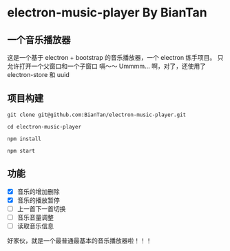 # electron-music-player By BianTan

## 一个音乐播放器
这是一个基于 electron + bootstrap 的音乐播放器，一个 electron 练手项目。
只允许打开一个父窗口和一个子窗口 嗝～～
Ummmm... 啊，对了，还使用了 electron-store 和 uuid

## 项目构建
```
git clone git@github.com:BianTan/electron-music-player.git

cd electron-music-player

npm install

npm start
```

## 功能
- [x] 音乐的增加删除
- [x] 音乐的播放暂停
- [ ] 上一首下一首切换
- [ ] 音乐音量调整
- [ ] 读取音乐信息

好家伙，就是一个最普通最基本的音乐播放器啦！！！
